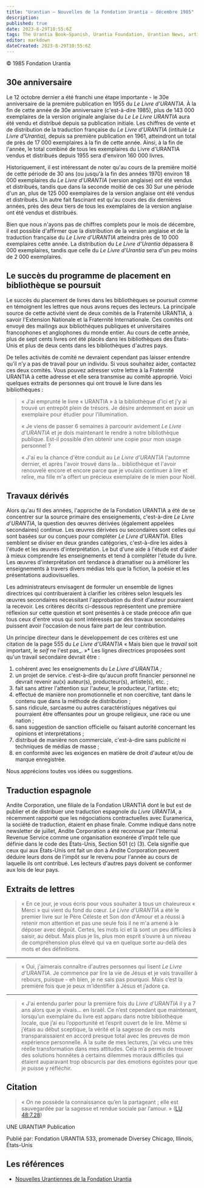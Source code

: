 ```yaml
---
title: "Urantian — Nouvelles de la Fondation Urantia — décembre 1985"
description: 
published: true
date: 2023-8-29T10:55:6Z
tags: The Urantia Book—Spanish, Urantia Foundation, Urantian News, article
editor: markdown
dateCreated: 2023-8-29T10:55:6Z
---
```


<p class="v-card v-sheet theme--light grey lighten-3 px-2">© 1985 Fondation Urantia</p>



## 30e anniversaire

Le 12 octobre dernier a été franchi une étape importante - le 30e anniversaire de la première publication en 1955 du _Le Livre d'URANTIA._ À la fin de cette année de 30e anniversaire (c'est-à-dire 1985), plus de 143 000 exemplaires de la version originale anglaise du _Le Le Livre URANTIA_ aura été vendu et distribué depuis sa publication initiale. Les chiffres de vente et de distribution de la traduction française du _Le Livre d'URANTIA_ (intitulé _Le Livre d'Urantia),_ depuis sa première publication en 1961, atteindront un total de près de 17 000 exemplaires à la fin de cette année. Ainsi, à la fin de l'année, le total combiné de tous les exemplaires du Livre d'URANTIA vendus et distribués depuis 1955 sera d'environ 160 000 livres.

Historiquement, il est intéressant de noter qu'au cours de la première moitié de cette période de 30 ans (ou jusqu'à la fin des années 1970) environ 18 000 exemplaires du _Le Livre d'URANTIA_ (version anglaise) ont été vendus et distribués, tandis que dans la seconde moitié de ces 30 Sur une période d'un an, plus de 125 000 exemplaires de la version anglaise ont été vendus et distribués. Un autre fait fascinant est qu'au cours des dix dernières années, près des deux tiers de tous les exemplaires de la version anglaise ont été vendus et distribués.

Bien que nous n'ayons pas de chiffres complets pour le mois de décembre, il est possible d'affirmer que la distribution de la version anglaise et de la traduction française du _Le Livre d'URANTIA_ atteindra près de 10 000 exemplaires cette année. La distribution du _Le Livre d'Urantia_ dépassera 8 000 exemplaires, tandis que celle du _Le Livre d'Urantia_ sera d'un peu moins de 2 000 exemplaires.

## Le succès du programme de placement en bibliothèque se poursuit

Le succès du placement de livres dans les bibliothèques se poursuit comme en témoignent les lettres que nous avons reçues des lecteurs. La principale source de cette activité vient de deux comités de la Fraternité URANTIA, à savoir l'Extension Nationale et la Fraternité Internationale. Ces comités ont envoyé des mailings aux bibliothèques publiques et universitaires francophones et anglophones du monde entier. Au cours de cette année, plus de sept cents livres ont été placés dans les bibliothèques des États-Unis et plus de deux cents dans les bibliothèques d'autres pays.

De telles activités de comité ne devraient cependant pas laisser entendre qu’il n’y a pas de travail pour un individu. Si vous souhaitez aider, contactez ces deux comités. Vous pouvez adresser votre lettre à la Fraternité URANTIA à cette adresse et elle sera transmise au comité approprié. Voici quelques extraits de personnes qui ont trouvé le livre dans les bibliothèques :

> « J'ai emprunté le livre « URANTIA » à la bibliothèque d'ici et j'y ai trouvé un entrepôt plein de trésors. Je désire ardemment en avoir un exemplaire pour étudier pour l’illumination.
> 
> « Je viens de passer 6 semaines à parcourir avidement _Le Livre d'URANTIA_ et je dois maintenant le rendre à notre bibliothèque publique. Est-il possible d’en obtenir une copie pour mon usage personnel ?
> 
> « J'ai eu la chance d'être conduit au _Le Livre d'URANTIA_ l'automne dernier, et après l'avoir trouvé dans la... bibliothèque et l'avoir renouvelé encore et encore parce que je voulais continuer à lire et relire, ma fille m'a offert un précieux exemplaire de le mien pour Noël.

## Travaux dérivés

Alors qu'au fil des années, l'approche de la Fondation URANTIA a été de se concentrer sur la source primaire des enseignements, c'est-à-dire _Le Livre d'URANTIA_, la question des œuvres dérivées (également appelées secondaires) continue. Les œuvres dérivées ou secondaires sont celles qui sont basées sur ou conçues pour compléter _Le Livre d'URANTIA_. Elles semblent se diviser en deux grandes catégories, c'est-à-dire les aides à l'étude et les œuvres d'interprétation. Le but d'une aide à l'étude est d'aider à mieux comprendre les enseignements et tend à compléter l'étude du livre. Les œuvres d'interprétation ont tendance à dramatiser ou à améliorer les enseignements à travers divers médias tels que la fiction, la poésie et les présentations audiovisuelles.

Les administrateurs envisagent de formuler un ensemble de lignes directrices qui contribueraient à clarifier les critères selon lesquels les œuvres secondaires nécessitant l'approbation du droit d'auteur pourraient la recevoir. Les critères décrits ci-dessous représentent une première réflexion sur cette question et sont présentés à ce stade précoce afin que tous ceux d'entre vous qui sont intéressés par des travaux secondaires puissent avoir l'occasion de nous faire part de leur contribution.

Un principe directeur dans le développement de ces critères est une citation de la page 555 du _Le Livre d'URANTIA_ « Mais bien que le _travail_ soit important, le _seif_ ne l'est pas_. »\* Les lignes directrices proposées sont qu'un travail secondaire devrait être :

1. cohérent avec les enseignements du _Le Livre d'URANTIA ;_
2. un projet de service. c'est-à-dire qu'aucun profit financier personnel ne devrait revenir au(x) auteur(s), producteur(s), artiste(s), etc. ;
3. fait sans attirer l'attention sur l'auteur, le producteur, l'artiste. etc;
4. effectué de manière non promotionnelle et non coercitive, tant dans le contenu que dans la méthode de distribution ;
5. sans ridicule, sarcasme ou autres caractéristiques négatives qui pourraient être offensantes pour un groupe religieux, une race ou une nation ;
6. sans suggestion de sanction officielle ou faisant autorité concernant les opinions et interprétations ;
7. distribué de manière non commerciale, c'est-à-dire sans publicité ni techniques de médias de masse ;
8. en conformité avec les exigences en matière de droit d'auteur et/ou de marque enregistrée.

Nous apprécions toutes vos idées ou suggestions.

## Traduction espagnole

Andite Corporation, une filiale de la Fondation URANTIA dont le but est de publier et de distribuer une traduction espagnole du _Livre URANTIA_, a récemment rapporté que les négociations contractuelles avec Euramerica, la société de traduction, étaient en phase finale. Comme indiqué dans notre newsletter de juillet, Andite Corporation a été reconnue par l'Internal Revenue Service comme une organisation exonérée d'impôt telle que définie dans le code des États-Unis, Section 501 (c) (3). Cela signifie que ceux qui aux États-Unis ont fait un don à Andite Corporation peuvent déduire leurs dons de l'impôt sur le revenu pour l'année au cours de laquelle ils ont contribué. Les lecteurs d'autres pays doivent se conformer aux lois de leur pays.

## Extraits de lettres

> « En ce jour, je vous écris pour vous souhaiter à tous un chaleureux « Merci » qui vient du fond du cœur. _Le Livre d'URANTIA_ a été le premier livre sur le Père Céleste et Son don d'Amour et a réussi à retenir mon attention et pas une seule fois il ne m'a amené à le déposer avec dégoût. Certes, les mots ici et là sont un peu difficiles à saisir, au début. Mais plus je lis, plus mon esprit s’ouvre à un niveau de compréhension plus élevé qui va en quelque sorte au-delà des mots et des définitions.

---

> « Oui, j'aimerais connaître d'autres personnes qui lisent _Le Livre d'URANTIA_. Je commence par lire la vie de Jésus et je vais travailler à rebours, puisque - eh bien, je ne sais pas pourquoi. Mais c’est la première fois que je peux m’identifier à Jésus et j’adore ça.

---

> « J'ai entendu parler pour la première fois du _Livre d'URANTIA_ il y a 7 ans alors que je vivais... en Israël. Ce n’est cependant que maintenant, lorsqu’un exemplaire du livre est apparu dans notre bibliothèque locale, que j’ai eu l’opportunité et l’esprit ouvert de le lire. Même si j’étais au début sceptique, la vérité et la sagesse de ces mots transparaissaient en accord presque total avec les preuves de mon expérience personnelle. À la suite de mes lectures, j’ai vécu une très réelle transformation dans mes attitudes. Cela m’a permis de trouver des solutions honnêtes à certains dilemmes moraux difficiles qui étaient auparavant trop obscurcis par des émotions égoïstes pour que je puisse y réfléchir.

## Citation

> « On ne possède la connaissance qu’en la partageant ; elle est sauvegardée par la sagesse et rendue sociale par l’amour. » ([LU 48:7.28](/fr/The_Urantia_Book/48#p7_28))


UNE URANTIA® Publication

Publié par:
Fondation URANTIA
533, promenade Diversey
Chicago, Illinois, États-Unis

## Les références

- [Nouvelles Urantiennes de la Fondation Urantia](https://www.urantia.org/news/1985-12)

